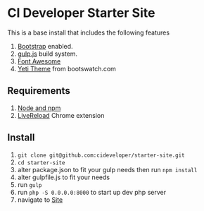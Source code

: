 # CI Developer Starter Site

This is a base install that includes the following features

1. [Bootstrap](http://getbootstrap.com/) enabled.
2. [gulp.js](http://gulpjs.com/) build system.
3. [Font Awesome](http://fontawesome.io/)
4. [Yeti Theme](http://bootswatch.com/yeti/) from bootswatch.com

## Requirements
1. [Node and npm](http://nodejs.org/)
2. [LiveReload](https://chrome.google.com/webstore/detail/livereload/jnihajbhpnppcggbcgedagnkighmdlei) Chrome extension

## Install
1. `git clone git@github.com:cideveloper/starter-site.git`
2. `cd starter-site`
3. alter package.json to fit your gulp needs then run `npm install`
4. alter gulpfile.js to fit your needs
5. run `gulp`
6. run `php -S 0.0.0.0:8000` to start up dev php server
7. navigate to [Site](http://localhost:8000)